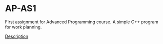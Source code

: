 # AP-AS1
First assignment for Advanced Programming course.
A simple C++ program for work planning.

[Description](APS01-A1-Description.pdf)
